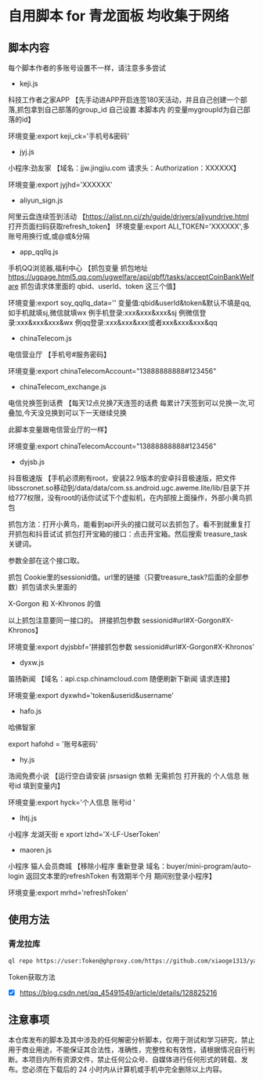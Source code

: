 # 自用脚本 for 青龙面板  均收集于网络

## 脚本内容

每个脚本作者的多账号设置不一样，请注意多多尝试

* keji.js

科技工作者之家APP 【先手动进APP开启连签180天活动，并且自己创建一个部落,抓包拿到自己部落的group_id 自己设置 本脚本内 的变量mygroupId为自己部落的id】

环境变量:export keji_ck='手机号&密码'

* jyj.js

小程序:劲友家 【域名：jjw.jingjiu.com 请求头：Authorization：XXXXXX】 

环境变量:export jyjhd='XXXXXX'

* aliyun_sign.js

阿里云盘连续签到活动 【https://alist.nn.ci/zh/guide/drivers/aliyundrive.html 打开页面扫码获取refresh_token】 环境变量:export ALI_TOKEN='XXXXXX',多账号用换行或,或@或&分隔

* app_qqllq.js

手机QQ浏览器,福利中心 【抓包变量 抓包地址 https://ugpage.html5.qq.com/ugwelfare/api/qbff/tasks/acceptCoinBankWelfare 抓包请求体里面的 qbid、userId、token 这三个值】

环境变量:export soy_qqllq_data='' 变量值:qbid&userId&token&默认不填是qq,如手机就填sj,微信就填wx 例手机登录:xxx&xxx&xxx&sj 例微信登录:xxx&xxx&xxx&wx 例qq登录:xxx&xxx&xxx或者xxx&xxx&xxx&qq

* chinaTelecom.js

电信营业厅 【手机号#服务密码】

环境变量:export chinaTelecomAccount="13888888888#123456"

* chinaTelecom_exchange.js

电信兑换签到话费 【每天12点兑换7天连签的话费 每累计7天签到可以兑换一次,可叠加,今天没兑换到可以下一天继续兑换

此脚本变量跟电信营业厅的一样】

环境变量:export chinaTelecomAccount="13888888888#123456"

* dyjsb.js

抖音极速版 【手机必须刷有root，安装22.9版本的安卓抖音极速版，把文件libsscronet.so移动到/data/data/com.ss.android.ugc.aweme.lite/lib/目录下并给777权限，没有root的话你试试下个虚拟机，在内部按上面操作，外部小黄鸟抓包

抓包方法：打开小黄鸟，能看到api开头的接口就可以去抓包了。看不到就重复打开抓包和抖音试试 抓包打开宝箱的接口：点击开宝箱。然后搜索 treasure_task 关键词。

参数全部在这个接口取。

抓包 Cookie里的sessionid值。url里的链接（只要treasure_task?后面的全部参数）抓包请求头里面的

X-Gorgon 和 X-Khronos 的值

以上抓包注意要同一接口的。 拼接抓包参数 sessionid#url#X-Gorgon#X-Khronos】

环境变量:export dyjsbbf='拼接抓包参数 sessionid#url#X-Gorgon#X-Khronos'

* dyxw.js 

笛扬新闻 【域名：api.csp.chinamcloud.com 随便刷新下新闻 请求连接】

环境变量:export dyxwhd='token&userid&username'

* hafo.js 

哈佛智家

export hafohd = '账号&密码'

* hy.js 

浩阅免费小说 【运行空白请安装 jsrsasign 依赖 无需抓包 打开我的 个人信息 账号id 填到变量内】

环境变量:export hyck='个人信息 账号id '

* lhtj.js 

小程序 龙湖天街 e
xport lzhd='X-LF-UserToken'

* maoren.js 

小程序 猫人会员商城 【移除小程序 重新登录 域名：buyer/mini-program/auto-login 返回文本里的refreshToken 有效期半个月 期间别登录小程序】

环境变量:export mrhd='refreshToken'

## 使用方法

### 青龙拉库

```bash
ql repo https://user:Token@ghproxy.com/https://github.com/xiaoge1313/yangmao.git "" "utils|notify|sendNotify"
```
Token获取方法

* [x] https://blog.csdn.net/qq_45491549/article/details/128825216


## 注意事项

本仓库发布的脚本及其中涉及的任何解密分析脚本，仅用于测试和学习研究，禁止用于商业用途，不能保证其合法性，准确性，完整性和有效性，请根据情况自行判断。本项目内所有资源文件，禁止任何公众号、自媒体进行任何形式的转载、发布。您必须在下载后的 24 小时内从计算机或手机中完全删除以上内容。